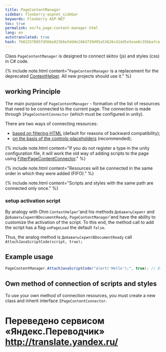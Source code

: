 ```yaml
--- 
title: PageContentManager 
sidebar: flexberry-aspnet_sidebar 
keywords: Flexberry ASP-NET 
toc: true 
permalink: en/fa_page-content-manager.html 
lang: en 
autotranslated: true 
hash: 7b022578857d566a923b6e5ddde1664739d95a53626c41dd5e5eae8c35bbafce 
--- 
```


Class `PageContentManager` is designed to connect skitov (js) and styles (css) in C# code. 

{% include note.html content="`PageContentManager` is a replacement for the deprecated [ContextHelper](fa_context-helper.html). All new projects should use it." %} 

## working Principle 

The main purpose of `PageContentManager` - formation of the list of resources that need to be connected to the current page. The connection is made through `IPageContentConnector` (which must be configured in unity). 

There are two ways of connecting resources: 

* [based on filtering HTML](fa_filter-page-content-connector.html) (default for reasons of backward compatibility); 
* [on the basis of the controls-placeholders](fa_placeholder-page-content-connector.html) (recommended); 

{% include note.html content="If you do not register a type in the unity configuration file, it will work the old way of adding scripts to the page using [FilterPageContentConnector](fa_filter-page-content-connector.html)." %} 

{% include note.html content="Resources will be connected in the same order in which they were added (FIFO)." %} 

{% include note.html content="Scripts and styles with the same path are connected only once." %} 

### setup activation script 

By analogy with Ohm `ContextHelper`'and his methods `ДобавитьСкрипт` and `ДобавитьСкриптВDocumentReady`, `PageContentManager`'and have the ability to customize the activation of the script. To this end, the method call to add the script has a flag `onPageLoad` the default `false`. 

Thus, the analog method is `ДобавитьСкриптВDocumentReady` call `AttachJavaScriptCode(script, true);` 

## Example usage 

```csharp
PageContentManager.AttachJavaScriptCode("alert('Hello');", true); // Displays a message box when the page loads. 
``` 

## Own method of connection of scripts and styles 

To use your own method of connection resources, you must create a new class and inherit interface `IPageContentConnector`. 



 # Переведено сервисом «Яндекс.Переводчик» http://translate.yandex.ru/